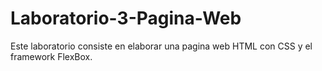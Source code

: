 # Laboratorio-3-Pagina-Web
Este laboratorio consiste en elaborar una pagina web HTML con CSS y el framework FlexBox.
